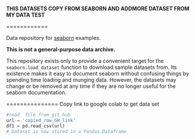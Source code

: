**THIS DATASETS COPY FROM SEABORN AND ADDMORE DATASET FROM MY DATA TEST**

============

Data repository for [seaborn](http://seaborn.pydata.org/) examples.

**This is not a general-purpose data archive.**

This repository exists only to provide a convenient target for the `seaborn.load_dataset` function to download sample datasets from. Its existence makes it easy to document seaborn without confusing things by spending time loading and munging data. However, the datasets may change or be removed at any time if they are no longer useful for the seaborn documentation.


===============
Copy link to google colab to get data set
```python
#read  file from git hub
url = 'copied_raw_GH_link'
df1 = pd.read_csv(url)
# Dataset is now stored in a Pandas Dataframe
```



